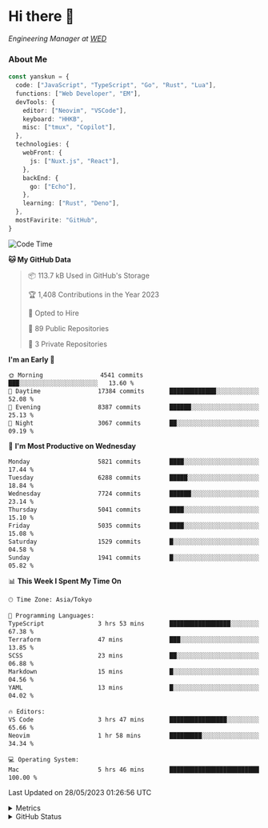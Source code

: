 # Hi there&nbsp;:wave:

<!-- ![Alt text](https://spotify-recently-played-readme.vercel.app/api?user=31kynbuubkiu3r4qh4hjuaglhfay) -->

_Engineering Manager at [WED](https://github.com/wedinc)_

### About Me

```ts
const yanskun = {
  code: ["JavaScript", "TypeScript", "Go", "Rust", "Lua"],
  functions: ["Web Developer", "EM"],
  devTools: {
    editor: ["Neovim", "VSCode"],
    keyboard: "HHKB",
    misc: ["tmux", "Copilot"],
  },
  technologies: {
    webFront: {
      js: ["Nuxt.js", "React"],
    },
    backEnd: {
      go: ["Echo"],
    },
    learning: ["Rust", "Deno"],
  },
  mostFavirite: "GitHub",
}
```

<!--START_SECTION:waka-->
![Code Time](http://img.shields.io/badge/Code%20Time-312%20hrs%2056%20mins-blue)

**🐱 My GitHub Data** 

> 📦 113.7 kB Used in GitHub's Storage 
 > 
> 🏆 1,408 Contributions in the Year 2023
 > 
> 💼 Opted to Hire
 > 
> 📜 89 Public Repositories 
 > 
> 🔑 3 Private Repositories 
 > 
**I'm an Early 🐤** 

```text
🌞 Morning                4541 commits        ███░░░░░░░░░░░░░░░░░░░░░░   13.60 % 
🌆 Daytime                17384 commits       █████████████░░░░░░░░░░░░   52.08 % 
🌃 Evening                8387 commits        ██████░░░░░░░░░░░░░░░░░░░   25.13 % 
🌙 Night                  3067 commits        ██░░░░░░░░░░░░░░░░░░░░░░░   09.19 % 
```
📅 **I'm Most Productive on Wednesday** 

```text
Monday                   5821 commits        ████░░░░░░░░░░░░░░░░░░░░░   17.44 % 
Tuesday                  6288 commits        █████░░░░░░░░░░░░░░░░░░░░   18.84 % 
Wednesday                7724 commits        ██████░░░░░░░░░░░░░░░░░░░   23.14 % 
Thursday                 5041 commits        ████░░░░░░░░░░░░░░░░░░░░░   15.10 % 
Friday                   5035 commits        ████░░░░░░░░░░░░░░░░░░░░░   15.08 % 
Saturday                 1529 commits        █░░░░░░░░░░░░░░░░░░░░░░░░   04.58 % 
Sunday                   1941 commits        █░░░░░░░░░░░░░░░░░░░░░░░░   05.82 % 
```


📊 **This Week I Spent My Time On** 

```text
🕑︎ Time Zone: Asia/Tokyo

💬 Programming Languages: 
TypeScript               3 hrs 53 mins       █████████████████░░░░░░░░   67.38 % 
Terraform                47 mins             ███░░░░░░░░░░░░░░░░░░░░░░   13.85 % 
SCSS                     23 mins             ██░░░░░░░░░░░░░░░░░░░░░░░   06.88 % 
Markdown                 15 mins             █░░░░░░░░░░░░░░░░░░░░░░░░   04.56 % 
YAML                     13 mins             █░░░░░░░░░░░░░░░░░░░░░░░░   04.02 % 

🔥 Editors: 
VS Code                  3 hrs 47 mins       ████████████████░░░░░░░░░   65.66 % 
Neovim                   1 hr 58 mins        █████████░░░░░░░░░░░░░░░░   34.34 % 

💻 Operating System: 
Mac                      5 hrs 46 mins       █████████████████████████   100.00 % 
```


 Last Updated on 28/05/2023 01:26:56 UTC
<!--END_SECTION:waka-->

<details>
  <summary>Metrics</summary>
  <img src="https://github.com/yanskun/yanskun/blob/main/github-metrics.svg" alt="Metrics">
</details>

<details>
  <summary>GitHub Status</summary>
  <picture>
    <source media="(prefers-color-scheme: dark)" srcset="https://raw.githubusercontent.com/yanskun/yanskun/master/profile-summary-card-output/nord_dark/0-profile-details.svg">
   <img src="https://raw.githubusercontent.com/yanskun/yanskun/master/profile-summary-card-output/default/0-profile-details.svg">
  </picture>
  <br>
  <picture>
    <source media="(prefers-color-scheme: dark)" srcset="https://raw.githubusercontent.com/yanskun/yanskun/master/profile-summary-card-output/nord_dark/1-repos-per-language.svg">
   <img src="https://raw.githubusercontent.com/yanskun/yanskun/master/profile-summary-card-output/default/1-repos-per-language.svg">
  </picture>
  <picture>
    <source media="(prefers-color-scheme: dark)" srcset="https://raw.githubusercontent.com/yanskun/yanskun/master/profile-summary-card-output/nord_dark/2-most-commit-language.svg">
   <img src="https://raw.githubusercontent.com/yanskun/yanskun/master/profile-summary-card-output/default/2-most-commit-language.svg">
  </picture>
  <br>
  <picture>
    <source media="(prefers-color-scheme: dark)" srcset="https://raw.githubusercontent.com/yanskun/yanskun/master/profile-summary-card-output/nord_dark/3-stats.svg">
   <img src="https://raw.githubusercontent.com/yanskun/yanskun/master/profile-summary-card-output/default/3-stats.svg">
  </picture>
  <picture>
    <source media="(prefers-color-scheme: dark)" srcset="https://raw.githubusercontent.com/yanskun/yanskun/master/profile-summary-card-output/nord_dark/4-productive-time.svg">
   <img src="https://raw.githubusercontent.com/yanskun/yanskun/master/profile-summary-card-output/default/4-productive-time.svg">
  </picture>
</details>
